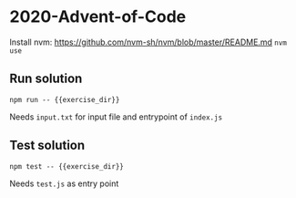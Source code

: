 # 2020-Advent-of-Code

Install nvm: https://github.com/nvm-sh/nvm/blob/master/README.md
`nvm use`


## Run solution
`npm run -- {{exercise_dir}}`

Needs `input.txt` for input file and entrypoint of `index.js`

## Test solution
`npm test -- {{exercise_dir}}`

Needs `test.js` as entry point
